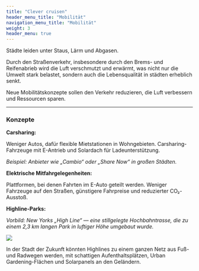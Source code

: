 ```yaml
---
title: "Clever cruisen"
header_menu_title: "Mobilität"
navigation_menu_title: "Mobilität"
weight: 3
header_menu: true
---
```


Städte leiden unter Staus, Lärm und Abgasen.

Durch den Straßenverkehr, insbesondere durch den Brems- und Reifenabrieb wird die Luft verschmutzt und erwärmt,
was nicht nur die Umwelt stark belastet, sondern auch die Lebensqualität in städten erheblich senkt.

Neue Mobilitätskonzepte sollen den Verkehr reduzieren, die Luft verbessern und Ressourcen sparen.

---

### Konzepte

**Carsharing:**

Weniger Autos, dafür flexible Mietstationen in Wohngebieten.
Carsharing-Fahrzeuge mit E-Antrieb und Solardach für Ladeunterstützung.

*Beispiel: Anbieter wie „Cambio“ oder „Share Now“ in großen Städten.*

**Elektrische Mitfahrgelegenheiten:**

Plattformen, bei denen Fahrten im E-Auto geteilt werden.
Weniger Fahrzeuge auf den Straßen, günstigere Fahrpreise und reduzierter CO₂-Ausstoß.

**Highline-Parks:**

*Vorbild: New Yorks „High Line“ — eine stillgelegte Hochbahntrasse, die zu einem 2,3 km langen Park in luftiger Höhe umgebaut wurde.*

![](/images/parken.png)

In der Stadt der Zukunft könnten Highlines zu einem ganzen Netz aus Fuß- und Radwegen werden, mit schattigen Aufenthaltsplätzen, Urban Gardening-Flächen und Solarpanels an den Geländern.


